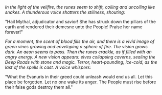 <i> In the light of the veilfire, the runes seem to shift, coiling and uncoiling like snakes. A thunderous voice shatters the stillness, shouting: </i>

"Hail Mythal, adjudicator and savior! She has struck down the pillars of the earth and rendered their demesne unto the People! Praise her name forever!"

<i> For a moment, the scent of blood fills the air, and there is a vivid image of green vines growing and enveloping a sphere of fire. </i>
<i> The vision grows dark. An aeon seems to pass. Then the runes crackle, as if filled with an angry energy. </i>
<i> A new vision appears: elves collapsing caverns, sealing the Deep Roads with stone and magic. </i>
<i> Terror, heart-pounding, ice-cold, as the last of the spells is cast. </i>
<i> A voice whispers: </i>

"What the Evanuris in their greed could unleash would end us all. Let this place be forgotten. Let no one wake its anger. The People must rise before their false gods destroy them all."
